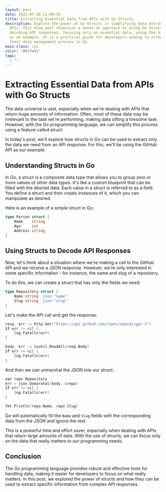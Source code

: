```yaml
---
layout: post
date: 2023-07-20 11:40:39
title: Extracting Essential Data from APIs with Go Structs
description: Explore the power of Go Structs in simplifying data extraction from
  APIs. This blog post showcases a hands-on approach to using Go Structs for
  decoding API responses, focusing only on essential data, using the GitHub API
  as an example. It is a practical guide for developers aiming to streamline
  their data management process in Go.
main-class: css
color: "#637a91"
tags:
  - ""
---
```

# Extracting Essential Data from APIs with Go Structs

The data universe is vast, especially when we're dealing with APIs that return huge amounts of information. Often, most of these data may be irrelevant to the task we're performing, making data sifting a tiresome task. However, with the Go programming language, we can simplify this process using a feature called struct.

In today's post, we'll explore how structs in Go can be used to extract only the data we need from an API response. For this, we'll be using the GitHub API as our example.

## Understanding Structs in Go

In Go, a struct is a composite data type that allows you to group zero or more values of other data types. It's like a custom blueprint that can be filled with the desired data. Each value in a struct is referred to as a field. You define a struct and then create instances of it, which you can manipulate as desired.

Here is an example of a simple struct in Go:

```go
type Person struct {
	Name    string
	Age     int
	Address string
}

```

## Using Structs to Decode API Responses

Now, let's think about a situation where we're making a call to the GitHub API and we receive a JSON response. However, we're only interested in some specific information - for instance, the name and slug of a repository.

To do this, we can create a struct that has only the fields we need:

```go
type Repository struct {
	Name string `json:"name"`
	Slug string `json:"slug"`
}

```

Let's make the API call and get the response:

```go
resp, err := http.Get("https://api.github.com/repos/openai/gpt-3")
if err != nil {
	log.Fatalln(err)
}

body, err := ioutil.ReadAll(resp.Body)
if err != nil {
	log.Fatalln(err)
}

```

And then we can unmarshal the JSON into our struct:

```go
var repo Repository
err = json.Unmarshal(body, &repo)
if err != nil {
	log.Fatalln(err)
}

fmt.Println(repo.Name, repo.Slug)

```

Go will automatically fill the `Name` and `Slug` fields with the corresponding data from the JSON and ignore the rest.

This is a powerful time and effort saver, especially when dealing with APIs that return large amounts of data. With the use of structs, we can focus only on the data that really matters to our programming needs.

## Conclusion

The Go programming language provides robust and effective tools for handling data, making it easier for developers to focus on what really matters. In this post, we explored the power of structs and how they can be used to extract specific information from complex API responses.